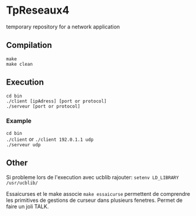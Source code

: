 # TpReseaux4
temporary repository for a network application

## Compilation
`make` <br/>
`make clean`

## Execution
`cd bin` <br/>
`./client [ipAdress] [port or protocol]` <br/>
`./serveur [port or protocol]`

### Example
`cd bin` <br/>
`./client` or `./client 192.0.1.1 udp` <br/>
`./serveur udp`

## Other
Si probleme lors de l'execution avec ucblib rajouter: `setenv LD_LIBRARY /usr/ucblib/`

Essaicurses et le make associe `make essaicurse` permettent de comprendre les primitives de gestions de curseur dans plusieurs fenetres.
Permet de faire un joli TALK.
